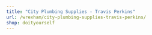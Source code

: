 ```yaml
---
title: "City Plumbing Supplies - Travis Perkins"
url: /wrexham/city-plumbing-supplies-travis-perkins/
shop: doityourself
---
```

